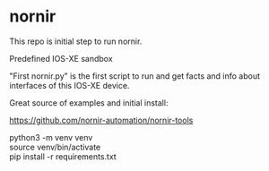 # nornir

This repo is initial step to run nornir.

Predefined IOS-XE sandbox

"First nornir.py" is the first script to run and get facts and info about interfaces of this IOS-XE device.

Great source of examples and initial install:

https://github.com/nornir-automation/nornir-tools

python3 -m venv venv  
source venv/bin/activate\
pip install -r requirements.txt
